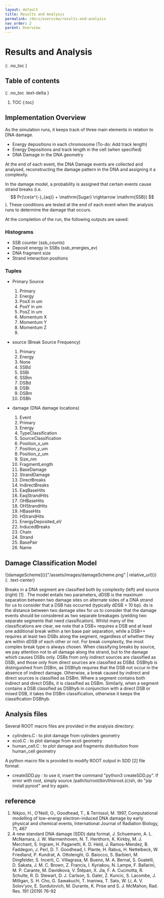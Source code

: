 ```yaml
---
layout: default
title: Results and Analysis
permalink: /docs/overview/results-and-analysis
nav_order: 2
parent: Overview
---
```

<!-- Need to import MathJax for this post -->
<script src="https://polyfill.io/v3/polyfill.min.js?features=es6"></script>
<script id="MathJax-script" async src="https://cdn.jsdelivr.net/npm/mathjax@3/es5/tex-mml-chtml.js"></script>
<!-- END MathJax Import -->


# Results and Analysis
{: .no_toc }



## Table of contents
{: .no_toc .text-delta }

1. TOC
{:toc}

## Implementation Overview

As the simulation runs, it keeps track of three main elements in relation to DNA damage.
- Energy depositions in each chromosome (To-do: Add track length)
- Energy Depositions and track length in the cell (when specified)
- DNA Damage in the DNA geometry

At the end of each event, the DNA Damage events are collected and analysed, reconstructing the
damage pattern in the DNA and assigning it a complexity.

In the damage model, a probability is assigned that certain events cause strand breaks
(i.e. $$ Pr(\ce{e^{-}_{aq}} + \mathrm{Sugar} \rightarrow \mathrm{SSB}) $$). These conditions
are tested at the end of each event when the analysis runs to determine the damage that occurs.

At the completion of the run, the following outputs are saved:

### Histograms

- SSB counter (ssb_counts)
- Deposit energy in SSBs (ssb_energies_ev)
- DNA fragment size
- Strand interaction positions

### Tuples

- Primary Source
  1. Primary 
  2. Energy
  3. PosX in um
  4. PosY in um
  5. PosZ in um
  6. Momentum X
  7. Momentum Y
  8. Momentum Ζ
  9. 

- source (Break Source Frequency)
  1. Primary 
  2. Energy
  3. None
  4. SSBd
  5. SSBi
  6. SSBm
  7. DSBd
  8. DSBi
  9. DSBm
  10. DSBh

- damage (DNA damage locations)
  1. Event 
  2. Primary
  3. Energy
  4. TypeClassification
  5. SourceClassification
  6. Position_x_um
  7. Position_y_um
  8. Position_z_um
  9. Size_nm
  10. FragmentLength
  11. BaseDamage
  12. StrandDamage
  13. DirectBreaks
  14. IndirectBreaks
  15. EaqBaseHits
  16. EaqStrandHits
  17. OHBaseHits
  18. OHStrandHits
  19. HBaseHits
  20. HStrandHits
  21. EnergyDeposited_eV
  22. InducedBreaks
  23. Chain
  24. Strand
  25. BasePair
  26. Name



## Damage Classification Model

![damageScheme]({{"/assets/images/damageScheme.png" | relative_url}})
{: .text-center}

Breaks in a DNA segment are classified both by complexity (left) and source (right) [1] . The model entails two parameters, dDSB is the maximum separation between two damage sites on alternate sides of a DNA strand for us to consider that a DSB has occurred (typically dDSB = 10 bp). ds is the distance between two damage sites for us to consider that the damage events should be considered as two separate breakages (yielding two separate segments that need classification). Whilst many of the classifications are clear, we note that a DSB+ requires a DSB and at least one additional break within a ten base pair separation, while a DSB++ requires at least two DSBs along the segment, regardless of whether they are within dDSB of each other or not. For break complexity, the most complex break type is always chosen. When classifying breaks by source, we pay attention not to all damage along the strand, but to the damage which causes DSBs only. DSBs from only indirect sources are classified as DSBi, and those only from direct sources are classified as DSBd. DSBhyb is distinguished from DSBm, as DSBhyb requires that the DSB not occur in the absence of indirect damage. Otherwise, a break caused by indirect and direct sources is classified as DSBm. Where a segment contains both indirect and direct DSBs, it is classified as DSBm. Similarly, when a segment contains a DSB classified as DSBhyb in conjunction with a direct DSB or mixed DSB, it takes the DSBm classification, otherwise it keeps the classification DSBhyb.
## Analysis files

Several ROOT macro files are provided in the analysis directory:
- cylinders.C : to plot damage from cylinders geometry
- ecoli.C : to plot damage from ecoli geometry
- human_cell.C : to plot damage and fragments distribution from human_cell
geometry
  
A python macro file is provided to modify ROOT output in SDD [2] file format:
- createSDD.py : to use it, insert the command "python3 createSDD.py".
                 If error with root, simply 
                 source /path/to/root/bin/thisroot.(c)sh,
                 do "pip install pyroot" and try again.

## reference
1. Nikjoo, H., O’Neill, O., Goodhead, T., & Terrissol, M. 1997, Computational modelling of low-energy electron-induced DNA damage by early physical and chemical events, International Journal of Radiation Biology, 71, 467
2. A new standard DNA damage (SDD) data format, J. Schuemann, A. L. McNamara, J. W. Warmenhoven, N. T. Henthorn, K. Kirkby, M. J. Merchant, S. Ingram, H. Paganetti, K. D. Held, J. Ramos-Mendez, B. Faddegon, J. Perl, D. T. Goodhead, I. Plante, H. Rabus, H. Nettelbeck, W. Friedland, P. Kundrat, A. Ottolenghi, G. Baiocco, S. Barbieri, M. Dingfelder, S. Incerti, C. Villagrasa, M. Bueno, M. A. Bernal, S. Guatelli, D. Sakata, J. M. C. Brown, Z. Francis, I. Kyriakou, N. Lampe, F. Ballarini, M. P. Carante, M. Davidkova, V. Štěpan, X. Jia, F. A. Cucinotta, R. Schulte, R. D. Stewart, D. J. Carlson, S. Galer, Z. Kuncic, S. Lacombe, J. Milligan, S. H. Cho, G. Sawakuchi, T. Inaniwa, T. Sato, W. Li, A. V. Solov’yov, E. Surdutovich, M. Durante, K. Prise and S. J. McMahon, Rad. Res. 191 (2019) 76-92